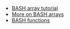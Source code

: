 - [BASH array tutorial](http://www.thegeekstuff.com/2010/06/bash-array-tutorial/)
- [More on BASH arrays](http://www.linuxjournal.com/content/bash-arrays)
- [BASH functions](http://www.linuxjournal.com/content/return-values-bash-functions)
